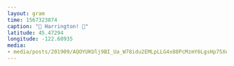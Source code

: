```yaml
---
layout: gram
time: 1567323874
caption: "📸 Harrington! 📸"
latitude: 45.47294
longitude: -122.60935
media:
- media/posts/201909/AQOYUKUlj9BI_Ua_W78idu2EMLpLLG4x88PcMzmY6LgsHp75Xef9ZaYHfQP2XFdYEFSrxsn5cc742SPYpBqpc2a_BUITf6Z8UYVnA_18079856416111603.mp4
---
```


